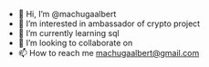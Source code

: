 - 👋 Hi, I’m @machugaalbert
- 👀 I’m interested in ambassador of crypto project
- 🌱 I’m currently learning sql
- 💞️ I’m looking to collaborate on 
- 📫 How to reach me machugaalbert@gmail.com

<!---
machugaalbert/machugaalbert is a ✨ special ✨ repository because its `README.md` (this file) appears on your GitHub profile.
You can click the Preview link to take a look at your changes.
--->
